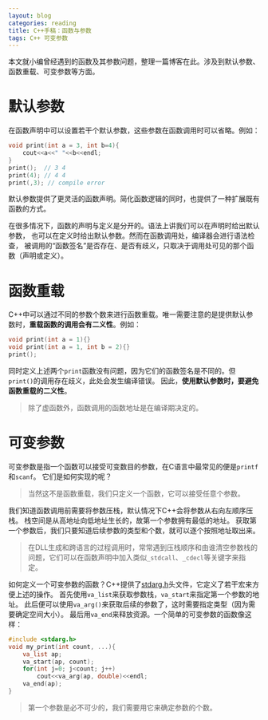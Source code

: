 ```yaml
---
layout: blog 
categories: reading
title: C++手稿：函数与参数
tags: C++ 可变参数
---
```


本文就小编曾经遇到的函数及其参数问题，整理一篇博客在此。涉及到默认参数、函数重载、可变参数等方面。

# 默认参数

在函数声明中可以设置若干个默认参数，这些参数在函数调用时可以省略。例如：

```cpp
void print(int a = 3, int b=4){
    cout<<a<<" "<<b<<endl;
}
print();  // 3 4
print(4); // 4 4
print(,3); // compile error
```

默认参数提供了更灵活的函数声明。简化函数逻辑的同时，也提供了一种扩展既有函数的方式。

在很多情况下，函数的声明与定义是分开的。语法上讲我们可以在声明时给出默认参数，
也可以在定义时给出默认参数。然而在函数调用处，编译器会进行语法检查，
被调用的“函数签名”是否存在、是否有歧义，只取决于调用处可见的那个函数（声明或定义）。

# 函数重载

C++中可以通过不同的参数个数来进行函数重载。唯一需要注意的是提供默认参数时，**重载函数的调用会有二义性**。例如：

```cpp
void print(int a = 1){}
void print(int a = 1, int b = 2){}
print();
```

同时定义上述两个`print`函数没有问题，因为它们的函数签名是不同的。但`print()`的调用存在歧义，此处会发生编译错误。
因此，**使用默认参数时，要避免函数重载的二义性**。

> 除了虚函数外，函数调用的函数地址是在编译期决定的。

# 可变参数

可变参数是指一个函数可以接受可变数目的参数，在C语言中最常见的便是`printf`和`scanf`。
它们是如何实现的呢？

> 当然这不是函数重载，我们只定义一个函数，它可以接受任意个参数。

我们知道函数调用前需要将参数压栈，默认情况下C++会将参数从右向左顺序压栈。
栈空间是从高地址向低地址生长的，故第一个参数拥有最低的地址。
获取第一个参数后，我们只要知道后续参数的类型和个数，就可以逐个按照地址取出来。

> 在DLL生成和跨语言的过程调用时，常常遇到压栈顺序和由谁清空参数栈的问题，它们可以在函数声明中加入类似`_stdcall`、`_cdecl`等关键字来指定。


如何定义一个可变参数的函数？C++提供了[stdarg.h][stdarg]头文件，它定义了若干宏来方便上述的操作。
首先使用`va_list`来获取参数栈，`va_start`来指定第一个参数的地址。
此后便可以使用`va_arg()`来获取后续的参数了，这时需要指定类型（因为需要确定空间大小）。
最后用`va_end`来释放资源。一个简单的可变参数的函数像这样：

```cpp
#include <stdarg.h>
void my_print(int count, ...){
    va_list ap;
    va_start(ap, count);
    for(int j=0; j<count; j++)
        cout<<va_arg(ap, double)<<endl;
    va_end(ap);
}
```

> 第一个参数是必不可少的，我们需要用它来确定参数的个数。

[stdarg]: http://www.cplusplus.com/reference/cstdarg/
